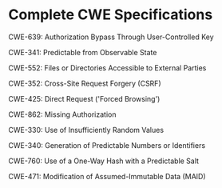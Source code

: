 

# Complete CWE Specifications

CWE-639: Authorization Bypass Through User-Controlled Key

CWE-341: Predictable from Observable State

CWE-552: Files or Directories Accessible to External Parties

CWE-352: Cross-Site Request Forgery (CSRF)

CWE-425: Direct Request ('Forced Browsing')

CWE-862: Missing Authorization

CWE-330: Use of Insufficiently Random Values

CWE-340: Generation of Predictable Numbers or Identifiers

CWE-760: Use of a One-Way Hash with a Predictable Salt

CWE-471: Modification of Assumed-Immutable Data (MAID)